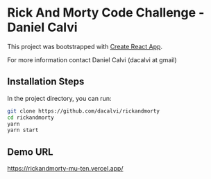# Rick And Morty Code Challenge - Daniel Calvi

This project was bootstrapped with [Create React App](https://github.com/facebook/create-react-app).

For more information contact Daniel Calvi (dacalvi at gmail)

## Installation Steps

In the project directory, you can run:

```sh
git clone https://github.com/dacalvi/rickandmorty
cd rickandmorty
yarn
yarn start
```

## Demo URL

https://rickandmorty-mu-ten.vercel.app/
